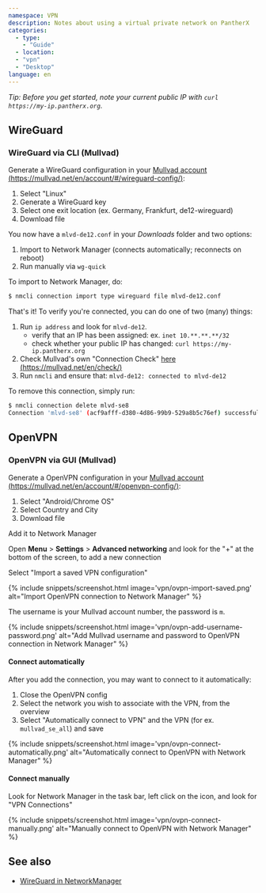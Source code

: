 ```yaml
---
namespace: VPN
description: Notes about using a virtual private network on PantherX
categories:
  - type:
    - "Guide"
  - location:
  - "vpn"
  - "Desktop"
language: en
---
```


_Tip: Before you get started, note your current public IP with `curl https://my-ip.pantherx.org`._

## WireGuard

### WireGuard via CLI (Mullvad)

Generate a WireGuard configuration in your [Mullvad account (https://mullvad.net/en/account/#/wireguard-config/)](https://mullvad.net/en/account/#/wireguard-config/):

1. Select "Linux"
2. Generate a WireGuard key
3. Select one exit location (ex. Germany, Frankfurt, de12-wireguard)
4. Download file

You now have a `mlvd-de12.conf` in your _Downloads_ folder and two options:

1. Import to Network Manager (connects automatically; reconnects on reboot)
2. Run manually via `wg-quick`

To import to Network Manager, do:

```bash
$ nmcli connection import type wireguard file mlvd-de12.conf
```

That's it! To verify you're connected, you can do one of two (many) things:

1. Run `ip address` and look for `mlvd-de12`.
   - verify that an IP has been assigned: ex. `inet 10.**.**.**/32`
   - check whether your public IP has changed: `curl https://my-ip.pantherx.org`
2. Check Mullvad's own "Connection Check" [here (https://mullvad.net/en/check/)](https://mullvad.net/en/check/)
3. Run `nmcli` and ensure that: `mlvd-de12: connected to mlvd-de12`

To remove this connection, simply run:

```bash
$ nmcli connection delete mlvd-se8
Connection 'mlvd-se8' (acf9afff-d380-4d86-99b9-529a8b5c76ef) successfully deleted.
```

## OpenVPN

### OpenVPN via GUI (Mullvad)

Generate a OpenVPN configuration in your [Mullvad account (https://mullvad.net/en/account/#/openvpn-config/)](https://mullvad.net/en/account/#/openvpn-config/):

1. Select "Android/Chrome OS"
2. Select Country and City
3. Download file

Add it to Network Manager

Open **Menu** > **Settings** > **Advanced networking** and look for the "+" at the bottom of the screen, to add a new connection

Select "Import a saved VPN configuration"

{% include snippets/screenshot.html image='vpn/ovpn-import-saved.png' alt="Import OpenVPN connection to Network Manager" %}

The username is your Mullvad account number, the password is `m`.

{% include snippets/screenshot.html image='vpn/ovpn-add-username-password.png' alt="Add Mullvad username and password to OpenVPN connection in Network Manager" %}

#### Connect automatically

After you add the connection, you may want to connect to it automatically:

1. Close the OpenVPN config
2. Select the network you wish to associate with the VPN, from the overview
3. Select "Automatically connect to VPN" and the VPN (for ex. `mullvad_se_all`) and save

{% include snippets/screenshot.html image='vpn/ovpn-connect-automatically.png' alt="Automatically connect to OpenVPN with Network Manager" %}

#### Connect manually

Look for Network Manager in the task bar, left click on the icon, and look for "VPN Connections"

{% include snippets/screenshot.html image='vpn/ovpn-connect-manually.png' alt="Manually connect to OpenVPN with Network Manager" %}

## See also

- [WireGuard in NetworkManager](https://blogs.gnome.org/thaller/2019/03/15/wireguard-in-networkmanager/)
